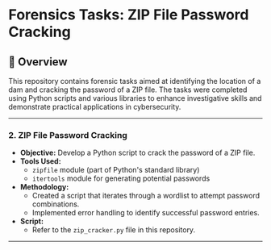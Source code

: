 # Forensics Tasks: ZIP File Password Cracking

## 📖 Overview

This repository contains forensic tasks aimed at identifying the location of a dam and cracking the password of a ZIP file. 
The tasks were completed using Python scripts and various libraries to enhance investigative skills and demonstrate practical applications in cybersecurity.

---
### 2. **ZIP File Password Cracking**

- **Objective:** Develop a Python script to crack the password of a ZIP file.
- **Tools Used:** 
  - `zipfile` module (part of Python's standard library)
  - `itertools` module for generating potential passwords
- **Methodology:**
  - Created a script that iterates through a wordlist to attempt password combinations.
  - Implemented error handling to identify successful password entries.
- **Script:** 
  - Refer to the `zip_cracker.py` file in this repository.

---
